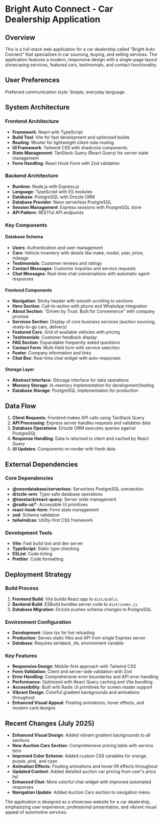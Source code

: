 # Bright Auto Connect - Car Dealership Application

## Overview

This is a full-stack web application for a car dealership called "Bright Auto Connect" that specializes in car sourcing, buying, and selling services. The application features a modern, responsive design with a single-page layout showcasing services, featured cars, testimonials, and contact functionality.

## User Preferences

Preferred communication style: Simple, everyday language.

## System Architecture

### Frontend Architecture
- **Framework**: React with TypeScript
- **Build Tool**: Vite for fast development and optimized builds
- **Routing**: Wouter for lightweight client-side routing
- **UI Framework**: Tailwind CSS with shadcn/ui components
- **State Management**: TanStack Query (React Query) for server state management
- **Form Handling**: React Hook Form with Zod validation

### Backend Architecture
- **Runtime**: Node.js with Express.js
- **Language**: TypeScript with ES modules
- **Database**: PostgreSQL with Drizzle ORM
- **Database Provider**: Neon serverless PostgreSQL
- **Session Management**: Express sessions with PostgreSQL store
- **API Pattern**: RESTful API endpoints

### Key Components

#### Database Schema
- **Users**: Authentication and user management
- **Cars**: Vehicle inventory with details like make, model, year, price, mileage
- **Testimonials**: Customer reviews and ratings
- **Contact Messages**: Customer inquiries and service requests
- **Chat Messages**: Real-time chat conversations with automatic agent responses

#### Frontend Components
- **Navigation**: Sticky header with smooth scrolling to sections
- **Hero Section**: Call-to-action with phone and WhatsApp integration
- **About Section**: "Driven by Trust. Built for Convenience" with company promise
- **Services Section**: Display of core business services (auction sourcing, ready-to-go cars, delivery)
- **Featured Cars**: Grid of available vehicles with pricing
- **Testimonials**: Customer feedback display
- **FAQ Section**: Expandable frequently asked questions
- **Contact Form**: Multi-field form with service selection
- **Footer**: Company information and links
- **Chat Box**: Real-time chat widget with auto-responses

#### Storage Layer
- **Abstract Interface**: IStorage interface for data operations
- **Memory Storage**: In-memory implementation for development/testing
- **Database Storage**: PostgreSQL implementation for production

## Data Flow

1. **Client Requests**: Frontend makes API calls using TanStack Query
2. **API Processing**: Express server handles requests and validates data
3. **Database Operations**: Drizzle ORM executes queries against PostgreSQL
4. **Response Handling**: Data is returned to client and cached by React Query
5. **UI Updates**: Components re-render with fresh data

## External Dependencies

### Core Dependencies
- **@neondatabase/serverless**: Serverless PostgreSQL connection
- **drizzle-orm**: Type-safe database operations
- **@tanstack/react-query**: Server state management
- **@radix-ui/***: Accessible UI primitives
- **react-hook-form**: Form state management
- **zod**: Schema validation
- **tailwindcss**: Utility-first CSS framework

### Development Tools
- **Vite**: Fast build tool and dev server
- **TypeScript**: Static type checking
- **ESLint**: Code linting
- **Prettier**: Code formatting

## Deployment Strategy

### Build Process
1. **Frontend Build**: Vite builds React app to `dist/public`
2. **Backend Build**: ESBuild bundles server code to `dist/index.js`
3. **Database Migration**: Drizzle pushes schema changes to PostgreSQL

### Environment Configuration
- **Development**: Uses tsx for hot reloading
- **Production**: Serves static files and API from single Express server
- **Database**: Requires `DATABASE_URL` environment variable

### Key Features
- **Responsive Design**: Mobile-first approach with Tailwind CSS
- **Form Validation**: Client and server-side validation with Zod
- **Error Handling**: Comprehensive error boundaries and API error handling
- **Performance**: Optimized with React Query caching and Vite bundling
- **Accessibility**: Built with Radix UI primitives for screen reader support
- **Vibrant Design**: Colorful gradient backgrounds and animations throughout
- **Enhanced Visual Appeal**: Floating animations, hover effects, and modern card designs

## Recent Changes (July 2025)
- **Enhanced Visual Design**: Added vibrant gradient backgrounds to all sections
- **New Auction Cars Section**: Comprehensive pricing table with service tiers
- **Improved Color Scheme**: Added custom CSS variables for orange, purple, pink, and cyan
- **Animation Effects**: Floating animations and hover lift effects throughout
- **Updated Content**: Added detailed auction car pricing from user's price list
- **Enhanced Chat**: More colorful chat widget with improved automated responses
- **Navigation Update**: Added Auction Cars section to navigation menu

The application is designed as a showcase website for a car dealership, emphasizing user experience, professional presentation, and vibrant visual appeal of automotive services.